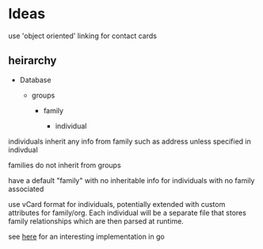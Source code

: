 # Ideas

use 'object oriented' linking for contact cards

## heirarchy

-   Database

    -   groups

        -   family

            -   individual

individuals inherit any info from family such as address unless specified in
indivdual

families do not inherit from groups

have a default "family" with no inheritable info for individuals with no family
associated

use vCard format for individuals, potentially extended with custom attributes
for family/org. Each individual will be a separate file that stores family
relationships which are then parsed at runtime.

see
[here](https://bitbucket.org/llg/vcard/src/0e49bd16f106aee45261d8c9eea53c6dd057d557/vcard.go?at=default&fileviewer=file-view-default)
for an interesting implementation in go
